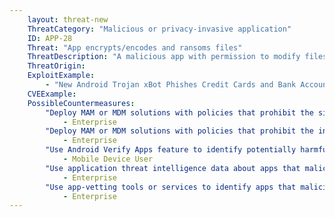 ```yaml
---
    layout: threat-new
    ThreatCategory: "Malicious or privacy-invasive application"
    ID: APP-28
    Threat: "App encrypts/encodes and ransoms files"
    ThreatDescription: "A malicious app with permission to modify files or data stored in shared locations, such as external media or contacts could potentially overwrite an original file or data object with an encoded or encrypted one. The attacker could then demand some form of payment in exchange for returning randomed data to a usable state."
    ThreatOrigin:
    ExploitExample:
        - "New Android Trojan xBot Phishes Credit Cards and Bank Accounts, Encrypts Devices for Ransom [^96]"
    CVEExample:
    PossibleCountermeasures:
        "Deploy MAM or MDM solutions with policies that prohibit the side-loading of apps, which may bypass security checks on the app.":
            - Enterprise
        "Deploy MAM or MDM solutions with policies that prohibit the installation of apps from 3rd party (unofficial) app stores.":
            - Enterprise
        "Use Android Verify Apps feature to identify potentially harmful apps.":
            - Mobile Device User
        "Use application threat intelligence data about apps that maliciously encrypt user data.":
            - Enterprise
        "Use app-vetting tools or services to identify apps that maliciously encrypt user data.":
            - Enterprise
---
```

